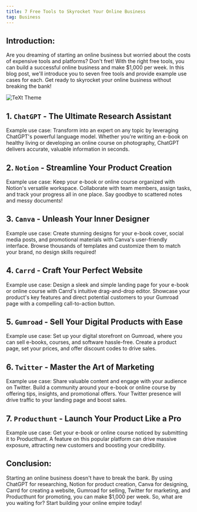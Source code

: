 ```yaml
---
title: 7 Free Tools to Skyrocket Your Online Business
tag: Business
---
```



## Introduction:
Are you dreaming of starting an online business but worried about the costs of expensive tools and platforms? Don't fret! With the right free tools, you can build a successful online business and make $1,000 per week. In this blog post, we'll introduce you to seven free tools and provide example use cases for each. Get ready to skyrocket your online business without breaking the bank!

![TeXt Theme](https://storage.googleapis.com/twittersheet-275317/cdc_dataset_de_interview/Baseball_cat.png)

## 1. `ChatGPT` - The Ultimate Research Assistant
Example use case: Transform into an expert on any topic by leveraging ChatGPT's powerful language model. Whether you're writing an e-book on healthy living or developing an online course on photography, ChatGPT delivers accurate, valuable information in seconds.

## 2. `Notion` - Streamline Your Product Creation
Example use case: Keep your e-book or online course organized with Notion's versatile workspace. Collaborate with team members, assign tasks, and track your progress all in one place. Say goodbye to scattered notes and messy documents!

## 3. `Canva` - Unleash Your Inner Designer
Example use case: Create stunning designs for your e-book cover, social media posts, and promotional materials with Canva's user-friendly interface. Browse thousands of templates and customize them to match your brand, no design skills required!

## 4. `Carrd` - Craft Your Perfect Website
Example use case: Design a sleek and simple landing page for your e-book or online course with Carrd's intuitive drag-and-drop editor. Showcase your product's key features and direct potential customers to your Gumroad page with a compelling call-to-action button.

## 5. `Gumroad` - Sell Your Digital Products with Ease
Example use case: Set up your digital storefront on Gumroad, where you can sell e-books, courses, and software hassle-free. Create a product page, set your prices, and offer discount codes to drive sales.

## 6. `Twitter` - Master the Art of Marketing
Example use case: Share valuable content and engage with your audience on Twitter. Build a community around your e-book or online course by offering tips, insights, and promotional offers. Your Twitter presence will drive traffic to your landing page and boost sales.

## 7. `Producthunt` - Launch Your Product Like a Pro
Example use case: Get your e-book or online course noticed by submitting it to Producthunt. A feature on this popular platform can drive massive exposure, attracting new customers and boosting your credibility.

## Conclusion:
Starting an online business doesn't have to break the bank. By using ChatGPT for researching, Notion for product creation, Canva for designing, Carrd for creating a website, Gumroad for selling, Twitter for marketing, and Producthunt for promoting, you can make $1,000 per week. So, what are you waiting for? Start building your online empire today!
